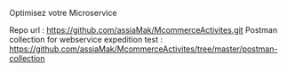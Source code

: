 Optimisez votre Microservice

Repo url : https://github.com/assiaMak/McommerceActivites.git
Postman collection for webservice expedition test : https://github.com/assiaMak/McommerceActivites/tree/master/postman-collection